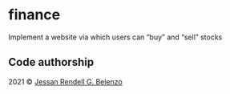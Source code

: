 # finance

Implement a website via which users can “buy” and “sell” stocks

## Code authorship

2021 © [Jessan Rendell G. Belenzo](https://www.github.com/jessanrendell)

